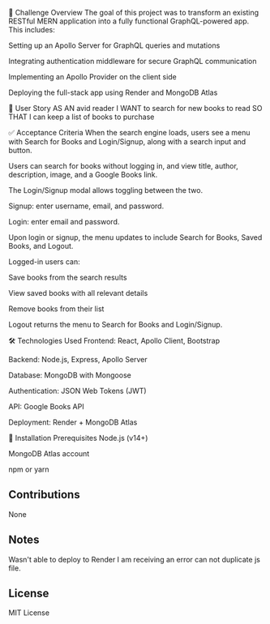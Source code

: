🚀 Challenge Overview
The goal of this project was to transform an existing RESTful MERN application into a fully functional GraphQL-powered app. This includes:

Setting up an Apollo Server for GraphQL queries and mutations

Integrating authentication middleware for secure GraphQL communication

Implementing an Apollo Provider on the client side

Deploying the full-stack app using Render and MongoDB Atlas

📖 User Story
AS AN avid reader
I WANT to search for new books to read
SO THAT I can keep a list of books to purchase

✅ Acceptance Criteria
When the search engine loads, users see a menu with Search for Books and Login/Signup, along with a search input and button.

Users can search for books without logging in, and view title, author, description, image, and a Google Books link.

The Login/Signup modal allows toggling between the two.

Signup: enter username, email, and password.

Login: enter email and password.

Upon login or signup, the menu updates to include Search for Books, Saved Books, and Logout.

Logged-in users can:

Save books from the search results

View saved books with all relevant details

Remove books from their list

Logout returns the menu to Search for Books and Login/Signup.

🛠️ Technologies Used
Frontend: React, Apollo Client, Bootstrap

Backend: Node.js, Express, Apollo Server

Database: MongoDB with Mongoose

Authentication: JSON Web Tokens (JWT)

API: Google Books API

Deployment: Render + MongoDB Atlas

🔧 Installation
Prerequisites
Node.js (v14+)

MongoDB Atlas account

npm or yarn

## Contributions
None

## Notes

Wasn't able to deploy to Render I am receiving an error can not duplicate js file. 


## License

MIT License


